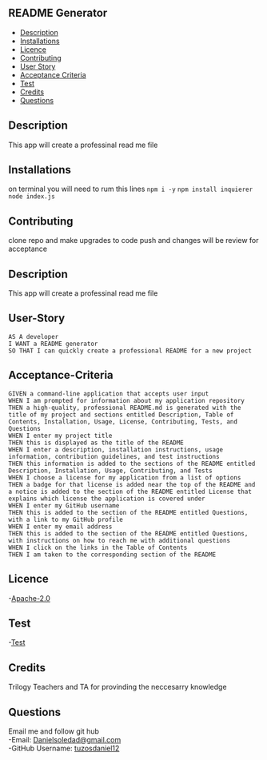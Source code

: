 ## README Generator

- [Description](#Description)
- [Installations](#Installations)
- [Licence](#Licence)
- [Contributing](#Contributing)
- [User Story](#User-Story)
- [Acceptance Criteria](#Acceptance-Criteria)
- [Test](#Test)
- [Credits](#Credits)
- [Questions](#Questions)

## Description

This app will create a professinal read me file

## Installations

on terminal you will need to rum this lines `npm i -y` `npm install inquierer` `node index.js`

## Contributing

clone repo and make upgrades to code push and changes will be review for acceptance

## Description

This app will create a professinal read me file

## User-Story

```
AS A developer
I WANT a README generator
SO THAT I can quickly create a professional README for a new project

```

## Acceptance-Criteria

```
GIVEN a command-line application that accepts user input
WHEN I am prompted for information about my application repository
THEN a high-quality, professional README.md is generated with the title of my project and sections entitled Description, Table of Contents, Installation, Usage, License, Contributing, Tests, and Questions
WHEN I enter my project title
THEN this is displayed as the title of the README
WHEN I enter a description, installation instructions, usage information, contribution guidelines, and test instructions
THEN this information is added to the sections of the README entitled Description, Installation, Usage, Contributing, and Tests
WHEN I choose a license for my application from a list of options
THEN a badge for that license is added near the top of the README and a notice is added to the section of the README entitled License that explains which license the application is covered under
WHEN I enter my GitHub username
THEN this is added to the section of the README entitled Questions, with a link to my GitHub profile
WHEN I enter my email address
THEN this is added to the section of the README entitled Questions, with instructions on how to reach me with additional questions
WHEN I click on the links in the Table of Contents
THEN I am taken to the corresponding section of the README
```

## Licence

-[Apache-2.0](https://opensource.org/licenses/Apache-2.0)

## Test

-[Test](undefined)

## Credits

Trilogy Teachers and TA for provinding the neccesarry knowledge

## Questions
Email me and follow git hub 
<br>
-Email: [Danielsoledad@gmail.com](Danielsoledad@gmail.com)
<br>
-GitHub Username: [tuzosdaniel12](https://github.com/tuzosdaniel12) 
